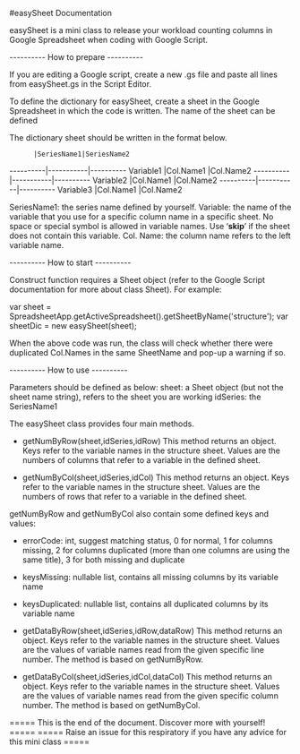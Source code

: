 #easySheet Documentation

easySheet is a mini class to release your workload counting columns in Google Spreadsheet when coding with Google Script.

---------- How to prepare ----------

If you are editing a Google script, create a new .gs file and paste all lines from easySheet.gs in the Script Editor.

To define the dictionary for easySheet, create a sheet in the Google Spreadsheet in which the code is written. The name of the sheet can be defined 

The dictionary sheet should be written in the format below.

          |SeriesName1|SeriesName2
----------|-----------|----------
Variable1 |Col.Name1  |Col.Name2
----------|-----------|----------
Variable2 |Col.Name1  |Col.Name2
----------|-----------|----------
Variable3 |Col.Name1  |Col.Name2

SeriesName1: the series name defined by yourself.
Variable: the name of the variable that you use for a specific column name in a specific sheet. No space or special symbol is allowed in variable names. Use ‘__skip__’ if the sheet does not contain this variable.
Col. Name: the column name refers to the left variable name.

---------- How to start ----------

Construct function requires a Sheet object (refer to the Google Script documentation for more about class Sheet). For example:

  var sheet = SpreadsheetApp.getActiveSpreadsheet().getSheetByName('structure');
  var sheetDic = new easySheet(sheet);

When the above code was run, the class will check whether there were duplicated Col.Names in the same SheetName and pop-up a warning if so.


---------- How to use ----------

Parameters should be defined as below:
sheet: a Sheet object (but not the sheet name string), refers to the sheet you are working
idSeries: the SeriesName1


The easySheet class provides four main methods.

- getNumByRow(sheet,idSeries,idRow)
This method returns an object. Keys refer to the variable names in the structure sheet. Values are the numbers of columns that refer to a variable in the defined sheet.

- getNumByCol(sheet,idSeries,idCol)
This method returns an object. Keys refer to the variable names in the structure sheet. Values are the numbers of rows that refer to a variable in the defined sheet.


getNumByRow and getNumByCol also contain some defined keys and values:
- errorCode: int, suggest matching status, 0 for normal, 1 for columns missing, 2 for columns duplicated (more than one columns are using the same title), 3 for both missing and duplicate
- keysMissing: nullable list, contains all missing columns by its variable name
- keysDuplicated: nullable list, contains all duplicated columns by its variable name


- getDataByRow(sheet,idSeries,idRow,dataRow)
This method returns an object. Keys refer to the variable names in the structure sheet. Values are the values of variable names read from the given specific line number. The method is based on getNumByRow.

- getDataByCol(sheet,idSeries,idCol,dataCol)
This method returns an object. Keys refer to the variable names in the structure sheet. Values are the values of variable names read from the given specific column number. The method is based on getNumByCol.


===== This is the end of the document. Discover more with yourself! =====
===== Raise an issue for this respiratory if you have any advice for this mini class =====
